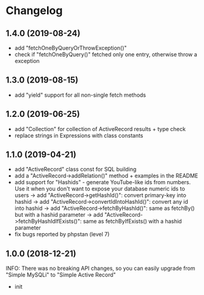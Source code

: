 Changelog
=========

1.4.0 (2019-08-24)
------------------
- add "fetchOneByQueryOrThrowException()"
- check if "fetchOneByQuery()" fetched only one entry, otherwise throw a exception

1.3.0 (2019-08-15)
------------------
- add "yield" support for all non-single fetch methods

1.2.0 (2019-06-25)
------------------
- add "Collection" for collection of ActiveRecord results + type check
- replace strings in Expressions with class constants

1.1.0 (2019-04-21)
------------------
- add "ActiveRecord" class const for SQL building 
- add a "ActiveRecord->addRelation()" method + examples in the README
- add support for "Hashids" - generate YouTube-like ids from numbers. Use it when you don't want to expose your database numeric ids to users
  -> add "ActiveRecord->getHashId()": convert primary-key into hashid
  -> add "ActiveRecord->convertIdIntoHashId()": convert any id into hashid
  -> add "ActiveRecord->fetchByHashId()": same as fetchBy() but with a hashid parameter 
  -> add "ActiveRecord->fetchByHashIdIfExists()": same as fetchByIfExists() with a hashid parameter
- fix bugs reported by phpstan (level 7)

1.0.0 (2018-12-21)
------------------

INFO: There was no breaking API changes, so you can easily upgrade from "Simple MySQLi" to "Simple Active Record"

- init

